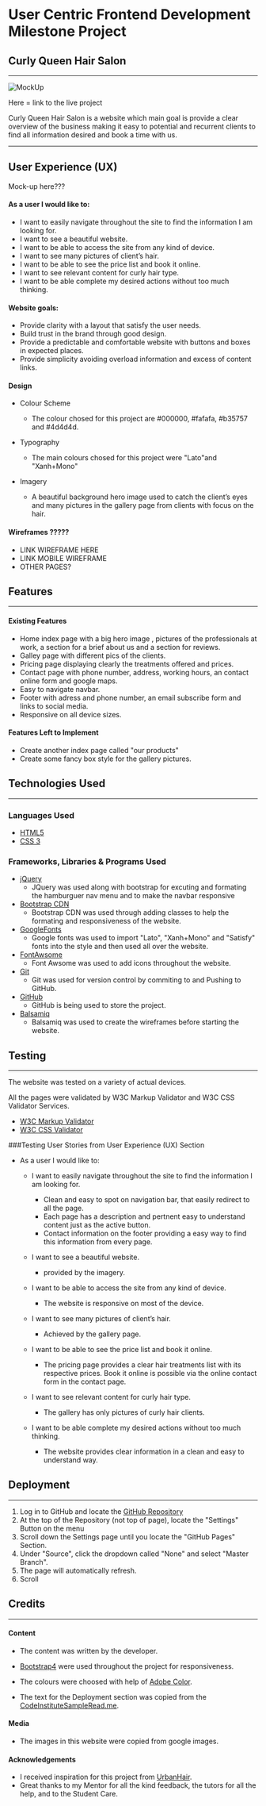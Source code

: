 # User Centric Frontend Development Milestone Project


## Curly Queen Hair Salon
---
![MockUp](assets/images/smartmockups_ki1bjpyr.png)


Here = link to the live project 

Curly Queen Hair Salon is a website which main goal is provide a clear overview of the business making it easy to potential and recurrent clients to find all information desired and book a time with us. 
___

## User Experience (UX)

Mock-up here???

#### As a user I would like to:

- I want to easily navigate throughout the site to find the information I am looking for.
- I want to see a beautiful website.
- I want to be able to access the site from any kind of device.
- I want to see many pictures of client’s hair.
- I want to be able to see the price list and book it online.
- I want to see relevant content for curly hair type.
- I want to be able complete my desired actions without too much thinking.

#### Website goals:

- Provide clarity with a layout that satisfy the user needs.
- Build trust in the brand through good design.
- Provide a predictable and comfortable website with buttons and boxes in expected places.
- Provide simplicity avoiding overload information  and excess of content links.

#### Design

- 	Colour Scheme
       - The colour chosed for this project are #000000, #fafafa, #b35757 and #4d4d4d. 

- Typography
    - The main colours chosed for this project were "Lato"and "Xanh+Mono"

- Imagery 
     -  A beautiful background hero image used to catch the client’s eyes and many  pictures in the gallery page from clients with focus on the hair.


#### Wireframes ?????

- LINK WIREFRAME HERE
- LINK MOBILE WIREFRAME
- OTHER PAGES?

## Features
---


#### Existing Features

- Home index page with a big hero image , pictures of the professionals at work, a section for a brief about us and a section for reviews.
- Galley page with different pics of the clients.
- Pricing page displaying clearly the treatments offered and prices.
- Contact page with phone number, address, working hours, an contact online form and google maps.
- Easy to navigate navbar.
- Footer with adress and phone number, an email subscribe form and links to social media.
- Responsive on all device sizes.



#### Features Left to Implement

- Create another index page called "our products"
- Create some fancy box style for the gallery pictures.


## Technologies Used

---

### Languages Used

- [HTML5](https://en.wikipedia.org/wiki/HTML5)
- [CSS 3](https://en.wikipedia.org/wiki/CSS)  

### Frameworks, Libraries & Programs Used

- [jQuery](https://jquery.com/) 
   - JQuery was used along with bootstrap for excuting and formating the hamburguer nav menu and to make the navbar responsive 
- [Bootstrap CDN](https://www.bootstrapcdn.com/)
    - Bootstrap CDN was used through adding classes to help the formating and responsiveness of the website.
- [GoogleFonts](https://fonts.google.com/)   
    - Google fonts was used to import "Lato", "Xanh+Mono" and "Satisfy" fonts into the style and then used all over the website.
- [FontAwsome](https://fontawesome.com/) 
    - Font Awsome was used to add icons throughout the website.
- [Git](https://git-scm.com/) 
    - Git was used for version control by commiting  to and Pushing to GitHub.
- [GitHub](https://github.com/)   
    -  GitHub is being used to store the project.
- [Balsamiq ](https://balsamiq.com/)   
   - Balsamiq was used to create the wireframes before starting the website.


## Testing
---

The website was tested on a variety of actual devices.

All the pages were validated by W3C Markup Validator and W3C CSS Validator Services.

- [W3C Markup Validator](https://validator.w3.org/nu/) 
- [W3C CSS Validator  ](https://jigsaw.w3.org/css-validator/#validate_by_input) 

###Testing User Stories from User Experience (UX) Section

- As a user I would like to:
    - I want to easily navigate throughout the site to find the information I am looking for.

        - Clean and easy to spot on navigation bar, that easily redirect to all the page. 
        - Each page has a description and pertnent easy to understand content just as the active button.
        - Contact information on the footer providing a easy way to find this information from every page.

    - I want to see a beautiful website.

        - provided by the imagery.

    - I want to be able to access the site from any kind of device.

        - The website is responsive on most of the device.

    -  I want to see many pictures of client’s hair.

        - Achieved by the gallery page.

    - I want to be able to see the price list and book it online.   

        - The pricing page provides a clear hair treatments list with its respective prices. Book it online is possible via the online contact form in the contact page.

    - I want to see relevant content  for curly hair type.

        - The gallery has only pictures of curly hair clients.

    - I want to be able complete my desired actions without too much thinking.

        - The website provides clear information in a clean and easy to understand way.
        
          








## Deployment
---

1. Log in to GitHub and locate the [GitHub Repository](https://github.com/AdrianaSchmit/curly-queen)
2. At the top of the Repository (not top of page), locate the "Settings" Button on the menu
3. Scroll down the Settings page until you locate the "GitHub Pages" Section.
4. Under "Source", click the dropdown called "None" and select "Master Branch".
5. The page will automatically refresh.
6. Scroll 




## Credits
---


#### Content

-  The content was written by the developer.

- [Bootstrap4](https://getbootstrap.com/docs/4.4/getting-started/introduction/) were used throughout the project for responsiveness.

- The colours were choosed with help of [Adobe Color](https://color.adobe.com/create/color-wheel).

- The text for the Deployment section was copied from the [CodeInstituteSampleRead.me](https://github.com/Code-Institute-Solutions/SampleREADME). 

#### Media

- The images in this website were copied from google images.

#### Acknowledgements

- I received inspiration for this project from  [UrbanHair](https://urbanhair.se/#hem).
- Great thanks to my Mentor for all the kind feedback, the tutors for all the help, and to the Student Care. 













    
    	



















